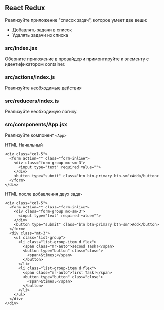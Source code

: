 ## React Redux

Реализуйте приложение "список задач", которое умеет две вещи:

* Добавлять задачи в список
* Удалять задачи из списка

### src/index.jsx

Оберните приложение в провайдер и примонтируйте к элементу с идентификатором container.

### src/actions/index.js

Реализуйте необходимые действия.

### src/reducers/index.js

Реализуйте необходимую логику.

### src/components/App.jsx

Реализуйте компонент `<App>`

HTML
Начальный
```
<div class="col-5">
  <form action="" class="form-inline">
    <div class="form-group mx-sm-3">
      <input type="text" required value="">
    </div>
    <button type="submit" class="btn btn-primary btn-sm">Add</button>
  </form>
</div>
```

HTML после добавления двух задач

```
<div class="col-5">
  <form action="" class="form-inline">
    <div class="form-group mx-sm-3">
      <input type="text" required value="">
    </div>
    <button type="submit" class="btn btn-primary btn-sm">Add</button>
  </form>
  <div class="mt-3">
    <ul class="list-group">
      <li class="list-group-item d-flex">
        <span class="mr-auto">second Task!</span>
        <button type="button" class="close">
          <span>&times;</span>
        </button>
      </li>
      <li class="list-group-item d-flex">
        <span class="mr-auto">first Task!</span>
        <button type="button" class="close">
          <span>&times;</span>
        </button>
      </li>
    </ul>
  </div>
</div>
```
